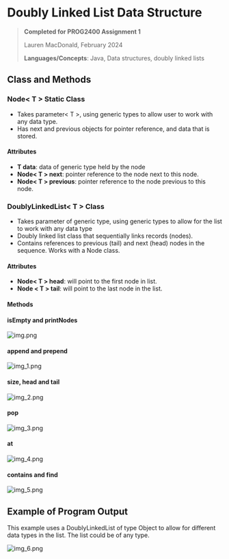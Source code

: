 # Doubly Linked List Data Structure

> **Completed for PROG2400 Assignment 1**
> 
> Lauren MacDonald, February 2024
> 
> **Languages/Concepts**: Java, Data structures, doubly linked lists

## Class and Methods
### Node< T > Static Class
- Takes parameter< T >, using generic types to allow user to work with any data type.
- Has next and previous objects for pointer reference, and data that is stored.
#### Attributes
- **T data**: data of generic type held by the node
- **Node< T > next**: pointer reference to the node next to this node.
- **Node< T > previous**: pointer reference to the node previous to this node.

### DoublyLinkedList< T > Class
- Takes parameter of generic type, using generic types to allow for the list to work with any data type
- Doubly linked list class that sequentially links records (nodes).
- Contains references to previous (tail) and next (head) nodes in the sequence. Works with a Node<T> class.
#### Attributes
- **Node< T > head**: will point to the first node in list.
- **Node < T > tail**: will point to the last node in the list.

#### Methods
#### isEmpty and printNodes
![img.png](Documentation/methods1.png)

#### append and prepend
![img_1.png](Documentation/methods2.png)

#### size, head and tail
![img_2.png](Documentation/methods3.png)

#### pop
![img_3.png](Documentation/methods4.png)

#### at
![img_4.png](Documentation/methods5.png)

#### contains and find
![img_5.png](Documentation/methods6.png)


## Example of Program Output
This example uses a DoublyLinkedList of type Object to allow for different data types in the list. The list could be
of any type.

![img_6.png](Documentation/output.png)
